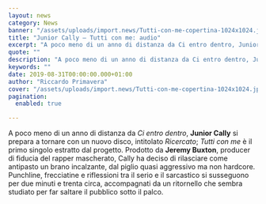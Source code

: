 ```yaml
---
layout: news
category: News
banner: "/assets/uploads/import.news/Tutti-con-me-copertina-1024x1024.jpg"
title: "Junior Cally – Tutti con me: audio"
excerpt: "A poco meno di un anno di distanza da Ci entro dentro, Junior Cally si prepara a tornare con un nuovo disco, intitolato Ricercato; Tutti con me è il primo singolo estratto dal progetto. Prodotto da Jeremy Buxton, producer di fiducia del rapper mascherato, Cally ha deciso di rilasciare come antipasto un brano incalzante, dal [&hellip"
quote: ""
description: "A poco meno di un anno di distanza da Ci entro dentro, Junior Cally si prepara a tornare con un nuovo disco, intitolato Ricercato; Tutti con me è il primo singolo estratto dal progetto. Prodotto da Jeremy Buxton, producer di fiducia del rapper mascherato, Cally ha deciso di rilasciare come antipasto un brano incalzante, dal [&hellip"
keywords: ""
date: 2019-08-31T00:00:00.000+01:00
author: "Riccardo Primavera"
cover: "/assets/uploads/import.news/Tutti-con-me-copertina-1024x1024.jpg"
pagination:
  enabled: true

---
```


A poco meno di un anno di distanza da _Ci entro dentro_, **Junior Cally** si prepara a tornare con un nuovo disco, intitolato _Ricercato_; _Tutti con me_ è il primo singolo estratto dal progetto. Prodotto da **Jeremy Buxton**, producer di fiducia del rapper mascherato, Cally ha deciso di rilasciare come antipasto un brano incalzante, dal piglio quasi aggressivo ma non hardcore. Punchline, frecciatine e riflessioni tra il serio e il sarcastico si susseguono per due minuti e trenta circa, accompagnati da un ritornello che sembra studiato per far saltare il pubblico sotto il palco.
